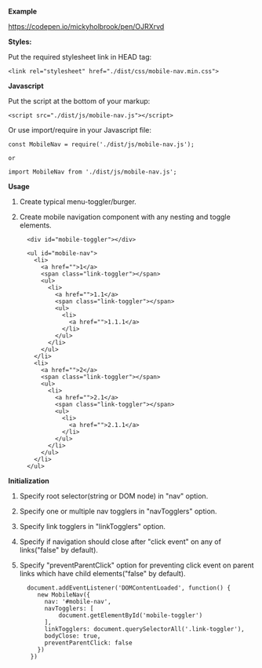 **Example**

https://codepen.io/mickyholbrook/pen/OJRXrvd

**Styles:**
  
  Put the required stylesheet link in HEAD tag:
  
    <link rel="stylesheet" href="./dist/css/mobile-nav.min.css">
    
**Javascript**    
    
Put the script at the bottom of your markup: 

    <script src="./dist/js/mobile-nav.js"></script>    
   
Or use import/require in your Javascript file:
    
    const MobileNav = require('./dist/js/mobile-nav.js');
    
    or
    
    import MobileNav from './dist/js/mobile-nav.js';
 
**Usage**
     
1. Create typical menu-toggler/burger.
2. Create mobile navigation component with any nesting and toggle elements. 
      
         <div id="mobile-toggler"></div>
         
         <ul id="mobile-nav">
           <li>
             <a href="">1</a>
             <span class="link-toggler"></span>
             <ul>
               <li>
                 <a href="">1.1</a>
                 <span class="link-toggler"></span>
                 <ul>
                   <li>
                     <a href="">1.1.1</a>
                   </li>
                 </ul>
               </li>
             </ul>
           </li>
           <li>
             <a href="">2</a>
             <span class="link-toggler"></span>
             <ul>
               <li>
                 <a href="">2.1</a>
                 <span class="link-toggler"></span>
                 <ul>
                   <li>
                     <a href="">2.1.1</a>
                   </li>
                 </ul>
               </li>
             </ul>
           </li>
         </ul>
         
**Initialization**

1. Specify root selector(string or DOM node) in "nav" option. 
2. Specify one or multiple nav togglers in "navTogglers" option.
3. Specify link togglers in "linkTogglers" option.
4. Specify if navigation should close after "click event" on any of links("false" by default).
5. Specify "preventParentClick" option for preventing click event on parent links which have child elements("false" by default).
 
         document.addEventListener('DOMContentLoaded', function() {
            new MobileNav({
              nav: '#mobile-nav',
              navTogglers: [
                  document.getElementById('mobile-toggler')
              ],
              linkTogglers: document.querySelectorAll('.link-toggler'),
              bodyClose: true,
              preventParentClick: false
            })
          })